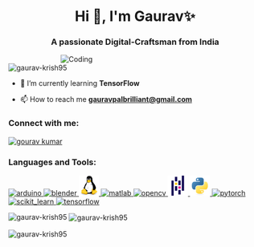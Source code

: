 <h1 align="center">Hi 👋, I'm Gaurav✨</h1>
<h3 align="center">A passionate Digital-Craftsman from India</h3>
<img align="right" alt="Coding" width="400" src="https://indusuni.ac.in/uploads/blogs/iite/Understanding%20the%20Hype%20Around%20Machine%20Learning.gif">

<p align="left"> <img src="https://komarev.com/ghpvc/?username=gaurav-krish95&label=Profile%20views&color=0e75b6&style=flat" alt="gaurav-krish95" /> </p>

- 🌱 I’m currently learning **TensorFlow**

- 📫 How to reach me **gauravpalbrilliant@gmail.com**

<h3 align="left">Connect with me:</h3>
<p align="left">
<a href="https://linkedin.com/in/gourav kumar" target="blank"><img align="center" src="https://raw.githubusercontent.com/rahuldkjain/github-profile-readme-generator/master/src/images/icons/Social/linked-in-alt.svg" alt="gourav kumar" height="30" width="40" /></a>
</p>

<h3 align="left">Languages and Tools:</h3>
<p align="left"> <a href="https://www.arduino.cc/" target="_blank" rel="noreferrer"> <img src="https://cdn.worldvectorlogo.com/logos/arduino-1.svg" alt="arduino" width="40" height="40"/> </a> <a href="https://www.blender.org/" target="_blank" rel="noreferrer"> <img src="https://download.blender.org/branding/community/blender_community_badge_white.svg" alt="blender" width="40" height="40"/> </a> <a href="https://www.linux.org/" target="_blank" rel="noreferrer"> <img src="https://raw.githubusercontent.com/devicons/devicon/master/icons/linux/linux-original.svg" alt="linux" width="40" height="40"/> </a> <a href="https://www.mathworks.com/" target="_blank" rel="noreferrer"> <img src="https://upload.wikimedia.org/wikipedia/commons/2/21/Matlab_Logo.png" alt="matlab" width="40" height="40"/> </a> <a href="https://opencv.org/" target="_blank" rel="noreferrer"> <img src="https://www.vectorlogo.zone/logos/opencv/opencv-icon.svg" alt="opencv" width="40" height="40"/> </a> <a href="https://pandas.pydata.org/" target="_blank" rel="noreferrer"> <img src="https://raw.githubusercontent.com/devicons/devicon/2ae2a900d2f041da66e950e4d48052658d850630/icons/pandas/pandas-original.svg" alt="pandas" width="40" height="40"/> </a> <a href="https://www.python.org" target="_blank" rel="noreferrer"> <img src="https://raw.githubusercontent.com/devicons/devicon/master/icons/python/python-original.svg" alt="python" width="40" height="40"/> </a> <a href="https://pytorch.org/" target="_blank" rel="noreferrer"> <img src="https://www.vectorlogo.zone/logos/pytorch/pytorch-icon.svg" alt="pytorch" width="40" height="40"/> </a> <a href="https://scikit-learn.org/" target="_blank" rel="noreferrer"> <img src="https://upload.wikimedia.org/wikipedia/commons/0/05/Scikit_learn_logo_small.svg" alt="scikit_learn" width="40" height="40"/> </a> <a href="https://www.tensorflow.org" target="_blank" rel="noreferrer"> <img src="https://www.vectorlogo.zone/logos/tensorflow/tensorflow-icon.svg" alt="tensorflow" width="40" height="40"/> </a> </p>

<p><img align="left" src="https://github-readme-stats.vercel.app/api/top-langs?username=gaurav-krish95&show_icons=true&locale=en&layout=compact" alt="gaurav-krish95" /></p>

<p>&nbsp;<img align="center" src="https://github-readme-stats.vercel.app/api?username=gaurav-krish95&show_icons=true&locale=en" alt="gaurav-krish95" /></p>

<p><img align="center" src="https://github-readme-streak-stats.herokuapp.com/?user=gaurav-krish95&" alt="gaurav-krish95" /></p>

